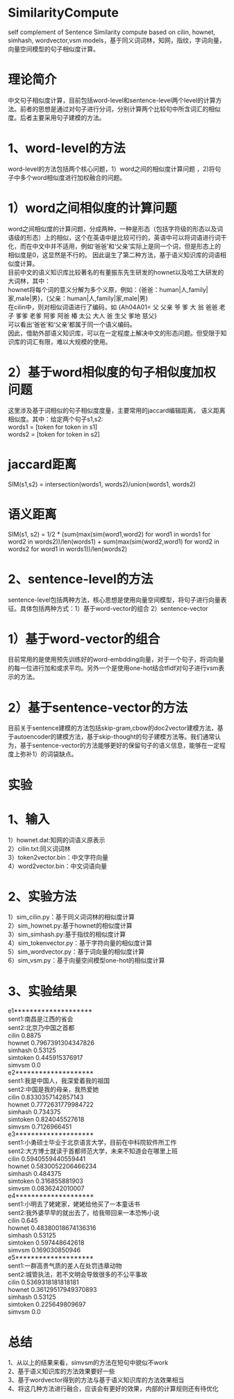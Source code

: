 # SimilarityCompute
self complement of Sentence Similarity compute based on cilin, hownet, simhash, wordvector,vsm models，基于同义词词林，知网，指纹，字词向量，向量空间模型的句子相似度计算。
# 理论简介
中文句子相似度计算，目前包括word-level和sentence-level两个level的计算方法。前者的思想是通过对句子进行分词，分别计算两个比较句中所含词汇的相似度。后者主要采用句子建模的方法。 
# 1、word-level的方法
word-level的方法包括两个核心问题，1）word之间的相似度计算问题 ，2)将句子中多个word相似度进行加权融合的问题。  
# 1）word之间相似度的计算问题  
word之间相似度的计算问题，分成两种，一种是形态（包括字符级的形态以及词语级的形态）上的相似，这个在英语中是比较可行的，英语中可以将词语进行词干化，而在中文中并不适用，例如‘爸爸’和‘父亲’实际上是同一个词，但是形态上的相似度是0，这显然是不行的。
因此诞生了第二种方法，基于语义知识库的词语相似度计算。  
目前中文的语义知识库比较著名的有董振东先生研发的hownet以及哈工大研发的大词林，其中：  
hownet将每个词的意义分解为多个义原，例如：{爸爸：human|人,family|家,male|男}，{父亲：human|人,family|家,male|男}  
在cilin中，则对相似词语进行了编码，如 {Ah04A01= 父 父亲 爷 爹 大 翁 爸爸 老子 爹爹 老爹 阿爹 阿爸 椿 太公 大人 爸 生父 爹地 慈父}  
可以看出‘爸爸’和‘父亲’都属于同一个语义编码。  
因此，借助外部语义知识库，可以在一定程度上解决中文的形态问题。但受限于知识库的词汇有限，难以大规模的使用。
# 2）基于word相似度的句子相似度加权问题        
这里涉及基于词相似的句子相似度度量，主要常用的jaccard编辑距离， 语义距离相似度。其中：给定两个句子s1,s2:  
words1 = [token for token in s1]  
words2 = [token for token in s2]  
# jaccard距离     
SIM(s1,s2) = intersection(words1, words2)/union(words1, words2)
# 语义距离    
SIM(s1, s2) = 1/2 * (sum(max(sim(word1,word2) for word1 in words1 for word2 in words2))/len(words1) + sum(max(sim(word2,word1) for word2 in words2 for word1 in words1))/len(words2)  
# 2、sentence-level的方法  
sentence-level包括两种方法，核心思想是使用向量空间模型，将句子进行向量表征。具体包括两种方式：1）基于word-vector的组合 2）sentence-vector
# 1）基于word-vector的组合  
目前常用的是使用预先训练好的word-embdding向量，对于一个句子，将词向量的每一位进行加和或求平均。另外一个是使用one-hot结合tfidf对句子进行vsm表示的方法。  
# 2）基于sentence-vector的方法    
目前关于sentence建模的方法包括skip-gram,cbow的doc2vector建模方法，基于autoencoder的建模方法，基于skip-thought的句子建模方法等。我们通常认为，基于sentence-vector的方法能够更好的保留句子的语义信息，能够在一定程度上弥补1）的词袋缺点。    
# 实验  
# 1、输入       
1）hownet.dat:知网的词语义原表示    
2）cilin.txt:同义词词林    
3）token2vector.bin：中文字符向量    
4）word2vector.bin：中文词语向量    
# 2、实验方法    
1）sim_cilin.py：基于同义词词林的相似度计算  
2）sim_hownet.py:基于hownet的相似度计算  
3）sim_simhash.py:基于指纹的相似度计算   
4）sim_tokenvector.py：基于字符向量的相似度计算  
5）sim_wordvector.py：基于词向量的相似度计算   
6）sim_vsm.py：基于向量空间模型one-hot的相似度计算    
# 3、实验结果    
e1********************  
sent1:南昌是江西的省会  
sent2:北京乃中国之首都  
cilin 0.8875  
hownet 0.7967391304347826  
simhash 0.53125  
simtoken 0.445915376917  
simvsm 0.0  
e2********************  
sent1:我是中国人，我深爱着我的祖国  
sent2:中国是我的母亲，我热爱她  
cilin 0.8330357142857143  
hownet 0.7772631779984722  
simhash 0.734375  
simtoken 0.824045527618  
simvsm 0.7126966451  
e3********************  
sent1:小勇硕士毕业于北京语言大学，目前在中科院软件所工作  
sent2:大方博士就读于首都师范大学，未来不知道会在哪里上班  
cilin 0.5940559440559441  
hownet 0.5830052206466234  
simhash 0.484375  
simtoken 0.316855881903  
simvsm 0.0836242010007  
e4********************  
sent1:小明去了姥姥家，姥姥给他买了一本童话书  
sent2:我外婆早早的就出去了，给我带回来一本恐怖小说  
cilin 0.645  
hownet 0.48380018674136316  
simhash 0.53125  
simtoken 0.597448642618  
simvsm 0.169030850946  
e5********************  
sent1:一群高贵气质的差人在处罚违章动物  
sent2:城管执法，若不文明会导致很多的不公平事故  
cilin 0.5369318181818181  
hownet 0.36129517949370893  
simhash 0.53125  
simtoken 0.225649809697  
simvsm 0.0  
# 总结
1、从以上的结果来看，simvsm的方法在短句中貌似不work  
2、基于语义知识库的方法效果要好一些  
3、基于wordvector得到的方法与基于语义知识库的方法效果相当  
4、将这几种方法进行融合，应该会有更好的效果，内部的计算规则还有待优化   


